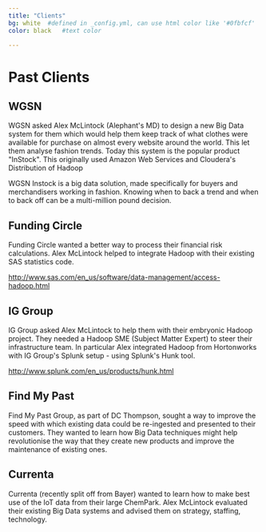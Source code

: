 ```yaml
---
title: "Clients"
bg: white  #defined in _config.yml, can use html color like '#0fbfcf'
color: black   #text color

---
```


# Past Clients

## WGSN

WGSN asked Alex McLintock (Alephant's MD) to design a new Big Data system for them which would help them keep track of what clothes were available for purchase on almost every website around the world. This let them analyse fashion trends. Today this system is the popular product "InStock". This originally used Amazon Web Services and Cloudera's Distribution of Hadoop

WGSN Instock is a big data solution, made specifically for buyers and merchandisers working in fashion. Knowing when to back a trend and when to back off can be a multi-million pound decision. 

 
## Funding Circle

Funding Circle wanted a better way to process their financial risk calculations. Alex McLintock helped to integrate Hadoop with their existing SAS statistics code.

http://www.sas.com/en_us/software/data-management/access-hadoop.html

 

## IG Group

IG Group asked Alex McLintock to help them with their embryonic Hadoop project. They needed a Hadoop SME (Subject Matter Expert) to steer their infrastructure team. In particular Alex integrated Hadoop from Hortonworks with IG Group's Splunk setup - using Splunk's Hunk tool.

http://www.splunk.com/en_us/products/hunk.html

## Find My Past

Find My Past Group, as part of DC Thompson, sought a way to improve the speed with which existing data could be re-ingested and presented to their customers. They wanted to learn how Big Data techniques might help revolutionise the way that they create new products and improve the maintenance of existing ones.


## Currenta

Currenta (recently split off from Bayer) wanted to learn how to make best use of the IoT data from their large ChemPark. Alex McLintock evaluated their existing Big Data systems and advised them on strategy, staffing, technology.

